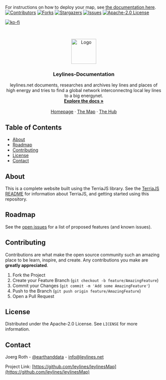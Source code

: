 For instructions on how to deploy your map, see [the documentation here](doc/deploying/deploying-to-aws.md).
[![Contributors][contributors-shield]][contributors-url]
[![Forks][forks-shield]][forks-url]
[![Stargazers][stars-shield]][stars-url]
[![Issues][issues-shield]][issues-url]
[![Apache-2.0 License][license-shield]][license-url]

[![ko-fi](https://www.ko-fi.com/img/githubbutton_sm.svg)](https://ko-fi.com/S6S51HNJ6)

<!-- Leylines LOGO -->
<br />
<p align="center">
  <a href="https://www.leylines.net">
    <img src="https://www.leylines.net/img/leylines-sign.png" alt="Logo" width="80" height="80">
  </a>

  <h3 align="center">Leylines-Documentation</h3>

  <p align="center">
    leylines.net documents, researches and archives ley lines and places of high energy and tries to find a global network interconnectng local ley lines to a big energynet.
    <br />
    <a href="https://docs.leylines.net"><strong>Explore the docs »</strong></a>
    <br />
    <br />
    <a href="https://www.leylines.net">Homepage</a>
    ·
    <a href="https://maps.leylines.net">The Map</a>
    ·
    <a href="https://hub.leylines.net">The Hub</a>
  </p>
</p>

<!-- TABLE OF CONTENTS -->
## Table of Contents

* [About](#about)
* [Roadmap](#roadmap)
* [Contributing](#contributing)
* [License](#license)
* [Contact](#contact)

<!-- ABOUT THE PROJECT -->
## About

This is a complete website built using the TerriaJS library. See the [TerriaJS README](https://github.com/TerriaJS/TerriaJS) for information about TerriaJS, and getting started using this repository.

<!-- ROADMAP -->
## Roadmap

See the [open issues](https://github.com/leylines/leylinesMap/issues) for a list of proposed features (and known issues).

<!-- CONTRIBUTING -->
## Contributing

Contributions are what make the open source community such an amazing place to be learn, inspire, and create. Any contributions you make are **greatly appreciated**.

1. Fork the Project
2. Create your Feature Branch (`git checkout -b feature/AmazingFeature`)
3. Commit your Changes (`git commit -m 'Add some AmazingFeature'`)
4. Push to the Branch (`git push origin feature/AmazingFeature`)
5. Open a Pull Request

<!-- LICENSE -->
## License

Distributed under the Apache-2.0 License. See `LICENSE` for more information.

<!-- CONTACT -->
## Contact

Joerg Roth - [@earthanddata](https://twitter.com/earthanddata) - info@leylines.net

Project Link: [https://github.com/leylines/leylinesMap](https://github.com/leylines/leylinesMap)

<!-- MARKDOWN LINKS & IMAGES -->
<!-- https://www.markdownguide.org/basic-syntax/#reference-style-links -->
[contributors-shield]: https://img.shields.io/github/contributors/leylines/leylinesMap.svg?style=flat-square
[contributors-url]: https://github.com/leylines/leylinesMap/graphs/contributors
[forks-shield]: https://img.shields.io/github/forks/leylines/leylinesMap.svg?style=flat-square
[forks-url]: https://github.com/leylines/leylinesMap/network/members
[stars-shield]: https://img.shields.io/github/stars/leylines/leylinesMap.svg?style=flat-square
[stars-url]: https://github.com/leylines/leylinesMap/stargazers
[issues-shield]: https://img.shields.io/github/issues/leylines/leylinesMap.svg?style=flat-square
[issues-url]: https://github.com/leylines/leylinesMap/issues
[license-shield]: https://img.shields.io/github/license/leylines/leylinesMap.svg?style=flat-square
[license-url]: https://github.com/leylines/leylinesMap/blob/master/LICENSE.md

